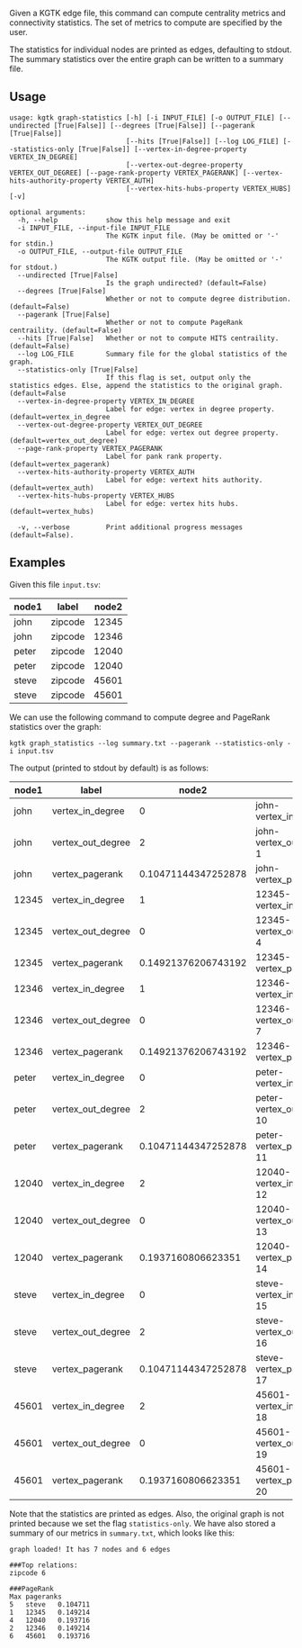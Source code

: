 Given a KGTK edge file, this command can compute centrality metrics and connectivity statistics. The set of metrics to compute are specified by the user. 

The statistics for individual nodes are printed as edges, defaulting to stdout. The summary statistics over the entire graph can be written to a summary file.

## Usage
```
usage: kgtk graph-statistics [-h] [-i INPUT_FILE] [-o OUTPUT_FILE] [--undirected [True|False]] [--degrees [True|False]] [--pagerank [True|False]]
                             [--hits [True|False]] [--log LOG_FILE] [--statistics-only [True|False]] [--vertex-in-degree-property VERTEX_IN_DEGREE]
                             [--vertex-out-degree-property VERTEX_OUT_DEGREE] [--page-rank-property VERTEX_PAGERANK] [--vertex-hits-authority-property VERTEX_AUTH]
                             [--vertex-hits-hubs-property VERTEX_HUBS] [-v]

optional arguments:
  -h, --help            show this help message and exit
  -i INPUT_FILE, --input-file INPUT_FILE
                        The KGTK input file. (May be omitted or '-' for stdin.)
  -o OUTPUT_FILE, --output-file OUTPUT_FILE
                        The KGTK output file. (May be omitted or '-' for stdout.)
  --undirected [True|False]
                        Is the graph undirected? (default=False)
  --degrees [True|False]
                        Whether or not to compute degree distribution. (default=False)
  --pagerank [True|False]
                        Whether or not to compute PageRank centraility. (default=False)
  --hits [True|False]   Whether or not to compute HITS centraility. (default=False)
  --log LOG_FILE        Summary file for the global statistics of the graph.
  --statistics-only [True|False]
                        If this flag is set, output only the statistics edges. Else, append the statistics to the original graph. (default=False
  --vertex-in-degree-property VERTEX_IN_DEGREE
                        Label for edge: vertex in degree property. (default=vertex_in_degree
  --vertex-out-degree-property VERTEX_OUT_DEGREE
                        Label for edge: vertex out degree property. (default=vertex_out_degree)
  --page-rank-property VERTEX_PAGERANK
                        Label for pank rank property. (default=vertex_pagerank)
  --vertex-hits-authority-property VERTEX_AUTH
                        Label for edge: vertext hits authority. (default=vertex_auth)
  --vertex-hits-hubs-property VERTEX_HUBS
                        Label for edge: vertex hits hubs. (default=vertex_hubs)

  -v, --verbose         Print additional progress messages (default=False).
```

## Examples

Given this file `input.tsv`:

| node1 | label | node2 |
| -- | -- | -- |
| john | zipcode | 12345 |
| john | zipcode | 12346 |
| peter | zipcode | 12040 |
| peter | zipcode | 12040 |
| steve | zipcode | 45601 |
| steve | zipcode | 45601 |

We can use the following command to compute degree and PageRank statistics over the graph:

```
kgtk graph_statistics --log summary.txt --pagerank --statistics-only -i input.tsv
```

The output (printed to stdout by default) is as follows:

| node1 | label | node2 | id |
| -- | -- | -- | -- |
| john | vertex_in_degree | 0 | john-vertex_in_degree-0 |
| john | vertex_out_degree | 2 | john-vertex_out_degree-1 |
| john | vertex_pagerank | 0.10471144347252878 | john-vertex_pagerank-2 |
| 12345 | vertex_in_degree | 1 | 12345-vertex_in_degree-3 |
| 12345 | vertex_out_degree | 0 | 12345-vertex_out_degree-4 |
| 12345 | vertex_pagerank | 0.14921376206743192 | 12345-vertex_pagerank-5 |
| 12346 | vertex_in_degree | 1 | 12346-vertex_in_degree-6 |
| 12346 | vertex_out_degree | 0 | 12346-vertex_out_degree-7 |
| 12346 | vertex_pagerank | 0.14921376206743192 | 12346-vertex_pagerank-8 |
| peter | vertex_in_degree | 0 | peter-vertex_in_degree-9 |
| peter | vertex_out_degree | 2 | peter-vertex_out_degree-10 |
| peter | vertex_pagerank | 0.10471144347252878 | peter-vertex_pagerank-11 |
| 12040 | vertex_in_degree | 2 | 12040-vertex_in_degree-12 |
| 12040 | vertex_out_degree | 0 | 12040-vertex_out_degree-13 |
| 12040 | vertex_pagerank | 0.1937160806623351 | 12040-vertex_pagerank-14 |
| steve | vertex_in_degree | 0 | steve-vertex_in_degree-15 |
| steve | vertex_out_degree | 2 | steve-vertex_out_degree-16 |
| steve | vertex_pagerank | 0.10471144347252878 | steve-vertex_pagerank-17 |
| 45601 | vertex_in_degree | 2 | 45601-vertex_in_degree-18 |
| 45601 | vertex_out_degree | 0 | 45601-vertex_out_degree-19 |
| 45601 | vertex_pagerank | 0.1937160806623351 | 45601-vertex_pagerank-20 |

Note that the statistics are printed as edges. Also, the original graph is not printed because we set the flag `statistics-only`. We have also stored a summary of our metrics in `summary.txt`, which looks like this:

```
graph loaded! It has 7 nodes and 6 edges

###Top relations:
zipcode	6

###PageRank
Max pageranks
5	steve	0.104711
1	12345	0.149214
4	12040	0.193716
2	12346	0.149214
6	45601	0.193716
```
